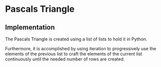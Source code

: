 # Pascals Triangle
## Implementation
The Pascals Triangle is created using a list of lists to hold it in Python.

Furthermore, it is accomplished by using iteration to progressively use the elements of the previous list to craft the elements of the current list continuously until the needed number of rows are created.
